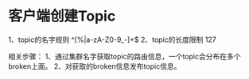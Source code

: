 # 客户端创建Topic
1、topic的名字规则 ^[%|a-zA-Z0-9_-]+$
2、topic的长度限制 127

相关步骤：
1、通过集群名字获取topic的路由信息，一个topic会分布在多个broken上面。
2、对获取的broken信息发布topic信息。

